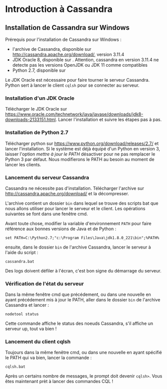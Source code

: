 # Introduction à Cassandra

## Installation de Cassandra sur Windows

Prérequis pour l'installation de Cassandra sur Windows :

- l'archive de Cassandra, disponible sur http://cassandra.apache.org/download/, version 3.11.4
- JDK Oracle 8, disponible sur . Attention, cassandra en version 3.11.4 ne detecte pas les versions OpenJDK ou JDK 11 comme compatibles
- Python 2.7, disponible sur 

Le JDK Oracle est nécessaire pour faire tourner le serveur Cassandra. Python sert à lancer le client `cqlsh` pour se connecter au serveur.

### Installation d'un JDK Oracle

Télécharger le JDK Oracle sur https://www.oracle.com/technetwork/java/javase/downloads/jdk8-downloads-2133151.html. Lancer l'installation et suivre les étapes pas à pas.

### Installation de Python 2.7

Télécharger python sur https://www.python.org/download/releases/2.7/ et lancer l'installation. Si le système est déjà équipé d'un Python en version 3, laisser l'option *mettre à jour le PATH* désactiver pour ne pas remplacer le Python 3 par défaut. Nous modifierons le PATH au besoin au moment de lancer les clients.

### Lancement du serveur Cassandra

Cassandra ne nécessite pas d'installation. Télécharger l'archive sur http://cassandra.apache.org/download/ et la décompresser.

L'archive contient un dossier `bin` dans lequel se trouve des scripts bat que nous allons utiliser pour lancer le serveur et le client. Les opérations suivantes se font dans une fenêtre cmd.

Avant toute chose, modifier la variable d'environnement `PATH` pour faire référence aux bonnes versions de Java et de Python :

    set PATH=C:\Python2.7;"c:\Program Files\Java\jdk1.8.0_221\bin";%PATH%

ensuite, dans le dossier `bin` de l'archive Cassandra, lancer le serveur à l'aide du script :

    cassandra.bat

Des logs doivent défiler à l'écran, c'est bon signe du démarrage du serveur.

### Vérification de l'état du serveur

Dans la même fenêtre cmd que précédement, ou dans une nouvelle en ayant précédement mis à jour le PATH, aller dans le dossier `bin` de l'archive Cassandra et lancer :

    nodetool status

Cette commande affiche le status des noeuds Cassandra, s'il affiche un serveur up, tout va bien !

### Lancement du client cqlsh

Toujours dans la même fenêtre cmd, ou dans une nouvelle en ayant spécifié le PATH qui va bien, lancer la commande :

    cqlsh.bat

Après un certains nombre de messages, le prompt doit devenir `cqlsh>`. Vous êtes maintenant prèt à lancer des commandes CQL !